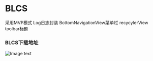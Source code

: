 # BLCS

采用MVP模式
Log日志封装
BottomNavigationView菜单栏
recycylerView
toolbar标题
### BLCS下载地址 
![Image text](https://github.com/DayorNight/BLCS/blob/master/BLCS.png)